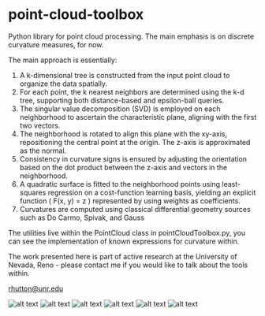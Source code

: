 # point-cloud-toolbox


Python library for point cloud processing. The main emphasis is on discrete curvature measures, for now. 

The main approach is essentially:
1. A k-dimensional tree is constructed from the input point cloud to organize the data spatially.
2. For each point, the k nearest neighbors are determined using the k-d tree, supporting both distance-based and epsilon-ball queries.
3. The singular value decomposition (SVD) is employed on each neighborhood to ascertain the characteristic plane, aligning with the first two vectors.
4. The neighborhood is rotated to align this plane with the xy-axis, repositioning the central point at the origin. The z-axis is approximated as the normal.
5. Consistency in curvature signs is ensured by adjusting the orientation based on the dot product between the z-axis and vectors in the neighborhood.
6. A quadratic surface is fitted to the neighborhood points using least-squares regression on a cost-function learning basis, yielding an explicit function \( F(x, y) = z \) represented by using weights as coefficients.
7. Curvatures are computed using classical differential geometry sources such as Do Carmo, Spivak, and Gauss

The utilities live within the PointCloud class in pointCloudToolbox.py, you can see the implementation of known expressions for curvature within.

The work presented here is part of active research at the University of Nevada, Reno - please contact me if you would like to talk about the tools within.

rhutton@unr.edu

![alt text](https://github.com/masnottuh/point-cloud-toolbox/blob/main/img/bunny1.png)
![alt text](https://github.com/masnottuh/point-cloud-toolbox/blob/main/img/bunny2.png)
![alt text](https://github.com/masnottuh/point-cloud-toolbox/blob/main/img/carton1.png)
![alt text](https://github.com/masnottuh/point-cloud-toolbox/blob/main/img/carton2.png)
![alt text](https://github.com/masnottuh/point-cloud-toolbox/blob/main/img/sridge.png)
![alt text](https://github.com/masnottuh/point-cloud-toolbox/blob/main/img/torus.png)
